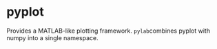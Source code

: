 # pyplot

Provides a MATLAB-like plotting framework. `pylab`combines pyplot with numpy into a single namespace.



